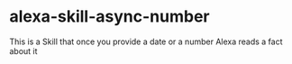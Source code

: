 # alexa-skill-async-number
This is a Skill that once you provide a date or a number Alexa reads a fact about it
